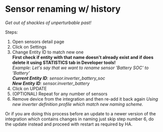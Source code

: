 # Sensor renaming w/ history

_Get out of shackles of unperturbable past!_

Steps: 
1. Open sensors detail page
2. Click on Settings
3. Change Entity ID to match new one  
**First check if entity with that name doesn't already exist and if does delete it using STATISTICS tab in Developer tools!**  
_Example: Let's say that we want to rename sensor 'Battery SOC' to 'Battery'_  
_**Current Entity ID**: sensor.inverter_battery_soc_  
_**New Entity ID**: sensor.inverter_battery_
4. Click on UPDATE
5. (OPTIONAL) Repeat for any number of sensors
6. Remove device from the integration and then re-add it back again
_Using new inverter definition profile which match new naming scheme._

Or if you are doing this process before an update to a newer version of the integration which contains changes in naming just skip step number 6, do the update instead and proceed with restart as required by HA.